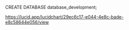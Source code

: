 CREATE DATABASE database_development;

https://lucid.app/lucidchart/29ec6c17-e044-4e8c-bade-e8c58644e056/view